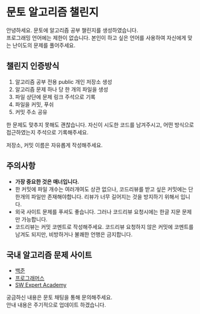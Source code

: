 # 문토 알고리즘 챌린지

안녕하세요. 문토에 알고리즘 공부 챌린지를 생성하였습니다.  
프로그래밍 언어에는 제한이 없습니다. 본인이 하고 싶은 언어를 사용하여 자신에게 맞는 난이도의 문제를 풀어주세요.

## 챌린지 인증방식

1. 알고리즘 공부 전용 public 개인 저장소 생성
2. 알고리즘 문제 하나 당 한 개의 파일을 생성
3. 파일 상단에 문제 링크 주석으로 기록
4. 파일을 커밋, 푸쉬
5. 커밋 주소 공유

한 문제도 맞추지 못해도 괜찮습니다. 자신이 시도한 코드를 남겨주시고, 어떤 방식으로 접근하였는지 주석으로 기록해주세요.

저장소, 커밋 이름은 자유롭게 작성해주세요.

## 주의사항

- **가장 중요한 것은 매너입니다.**
- 한 커밋에 파일 개수는 여러개여도 상관 없으나, 코드리뷰를 받고 싶은 커밋에는 단 한개의 파일만 존재해야합니다. 리뷰가 너무 길어지는 것을 방지하기 위해서 입니다.
- 외국 사이트 문제를 푸셔도 좋습니다. 그러나 코드리뷰 요청시에는 한글 지문 문제만 가능합니다.
- 코드리뷰는 커밋 코멘트로 작성해주세요. 코드리뷰 요청하지 않은 커밋에 코멘트를 남겨도 되지만, 비방하거나 불쾌한 언행은 금지합니다.

## 국내 알고리즘 문제 사이트

- [백준](https://www.acmicpc.net/)
- [프로그래머스](https://programmers.co.kr/)
- [SW Expert Academy](https://swexpertacademy.com/main/main.do)

궁금하신 내용은 문토 채팅을 통해 문의해주세요.  
안내 내용은 주기적으로 업데이트 하겠습니다.
